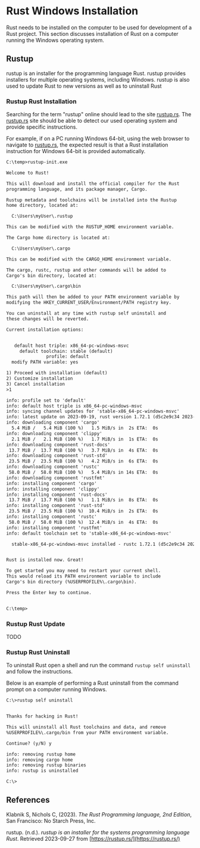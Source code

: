 # Rust Windows Installation

Rust needs to be installed on the computer to be used for development of a Rust project. This section discusses installation of Rust on a computer running the Windows operating system.

## Rustup

rustup is an installer for the programming language Rust. rustup provides installers for multiple operating systems, including Windows. rustup is also used to update Rust to new versions as well as to uninstall Rust

### Rustup Rust Installation

Searching for the term "rustup" online should lead to the site [rustup.rs](https://rustup.rs/). The [rustup.rs](https://rustup.rs/) site should be able to detect our used operating system and provide specific instructions.

For example, if on a PC running Windows 64-bit, using the web browser to navigate to [rustup.rs](https://rustup.rs/), the expected result is that a Rust installation instruction for Windows 64-bit is provided automatically.

```txt
C:\temp>rustup-init.exe

Welcome to Rust!

This will download and install the official compiler for the Rust
programming language, and its package manager, Cargo.

Rustup metadata and toolchains will be installed into the Rustup
home directory, located at:

  C:\Users\myUser\.rustup

This can be modified with the RUSTUP_HOME environment variable.

The Cargo home directory is located at:

  C:\Users\myUser\.cargo

This can be modified with the CARGO_HOME environment variable.

The cargo, rustc, rustup and other commands will be added to
Cargo's bin directory, located at:

  C:\Users\myUser\.cargo\bin

This path will then be added to your PATH environment variable by
modifying the HKEY_CURRENT_USER/Environment/PATH registry key.

You can uninstall at any time with rustup self uninstall and
these changes will be reverted.

Current installation options:


   default host triple: x86_64-pc-windows-msvc
     default toolchain: stable (default)
               profile: default
  modify PATH variable: yes

1) Proceed with installation (default)
2) Customize installation
3) Cancel installation
>1

info: profile set to 'default'
info: default host triple is x86_64-pc-windows-msvc
info: syncing channel updates for 'stable-x86_64-pc-windows-msvc'
info: latest update on 2023-09-19, rust version 1.72.1 (d5c2e9c34 2023-09-13)
info: downloading component 'cargo'
  5.4 MiB /   5.4 MiB (100 %)   1.5 MiB/s in  2s ETA:  0s
info: downloading component 'clippy'
  2.1 MiB /   2.1 MiB (100 %)   1.7 MiB/s in  1s ETA:  0s
info: downloading component 'rust-docs'
 13.7 MiB /  13.7 MiB (100 %)   3.7 MiB/s in  4s ETA:  0s
info: downloading component 'rust-std'
 23.5 MiB /  23.5 MiB (100 %)   4.2 MiB/s in  6s ETA:  0s
info: downloading component 'rustc'
 58.0 MiB /  58.0 MiB (100 %)   5.4 MiB/s in 14s ETA:  0s
info: downloading component 'rustfmt'
info: installing component 'cargo'
info: installing component 'clippy'
info: installing component 'rust-docs'
 13.7 MiB /  13.7 MiB (100 %)   1.1 MiB/s in  8s ETA:  0s
info: installing component 'rust-std'
 23.5 MiB /  23.5 MiB (100 %)  10.4 MiB/s in  2s ETA:  0s
info: installing component 'rustc'
 58.0 MiB /  58.0 MiB (100 %)  12.4 MiB/s in  4s ETA:  0s
info: installing component 'rustfmt'
info: default toolchain set to 'stable-x86_64-pc-windows-msvc'

  stable-x86_64-pc-windows-msvc installed - rustc 1.72.1 (d5c2e9c34 2023-09-13)


Rust is installed now. Great!

To get started you may need to restart your current shell.
This would reload its PATH environment variable to include
Cargo's bin directory (%USERPROFILE%\.cargo\bin).

Press the Enter key to continue.


C:\temp>
```

### Rustup Rust Update

TODO

### Rustup Rust Uninstall

To uninstall Rust open a shell and run the command `rustup self uninstall` and follow the instructions.

Below is an example of performing a Rust uninstall from the command prompt on a computer running Windows.

```txt
C:\>rustup self uninstall


Thanks for hacking in Rust!

This will uninstall all Rust toolchains and data, and remove
%USERPROFILE%\.cargo/bin from your PATH environment variable.

Continue? (y/N) y

info: removing rustup home
info: removing cargo home
info: removing rustup binaries
info: rustup is uninstalled

C:\>
```

## References

Klabnik S, Nichols C, (2023). *The Rust Programming language, 2nd Edition*, San Francisco: No Starch Press, Inc.

rustup. (n.d.). *rustup is an installer for
the systems programming language Rust*. Retrieved 2023-09-27 from [https://rustup.rs/](https://rustup.rs/)

